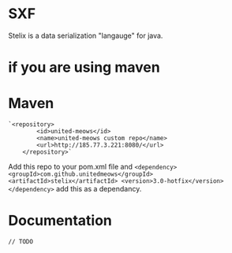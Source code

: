 # SXF 
  Stelix is a data serialization "langauge" for java.
  
  # if you are using maven
  # Maven
    `<repository>
			<id>united-meows</id>
			<name>united-meows custom repo</name>
			<url>http://185.77.3.221:8080/</url>
		</repository>`
  Add this repo to your pom.xml file and
   `<dependency>
			<groupId>com.github.unitedmeows</groupId>
			<artifactId>stelix</artifactId>
			<version>3.0-hotfix</version>
		</dependency>`
  add this as a dependancy.
  
  # Documentation
    // TODO
  
